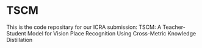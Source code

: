 # TSCM
This is the code repositary for our ICRA submission: TSCM: A Teacher-Student Model for Vision Place Recognition Using Cross-Metric Knowledge Distillation
